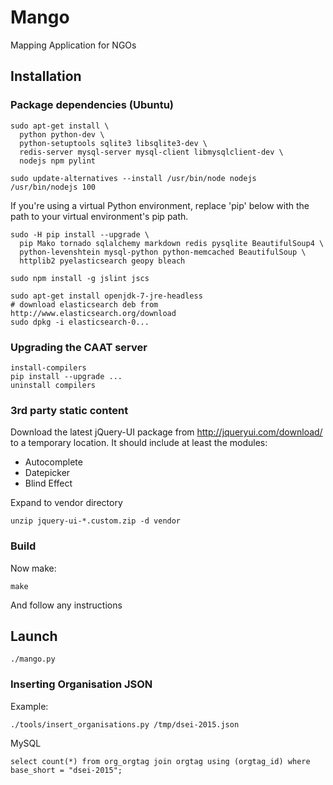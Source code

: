 # Mango

Mapping Application for NGOs


## Installation


### Package dependencies (Ubuntu)

    sudo apt-get install \
      python python-dev \
      python-setuptools sqlite3 libsqlite3-dev \
      redis-server mysql-server mysql-client libmysqlclient-dev \
      nodejs npm pylint
      
    sudo update-alternatives --install /usr/bin/node nodejs /usr/bin/nodejs 100

If you're using a virtual Python environment, replace 'pip' below with the path to your virtual environment's pip path.

    sudo -H pip install --upgrade \
      pip Mako tornado sqlalchemy markdown redis pysqlite BeautifulSoup4 \
      python-levenshtein mysql-python python-memcached BeautifulSoup \
      httplib2 pyelasticsearch geopy bleach

    sudo npm install -g jslint jscs

    sudo apt-get install openjdk-7-jre-headless
    # download elasticsearch deb from http://www.elasticsearch.org/download
    sudo dpkg -i elasticsearch-0...
    
### Upgrading the CAAT server

    install-compilers
    pip install --upgrade ...
    uninstall compilers


### 3rd party static content

Download the latest jQuery-UI package from <http://jqueryui.com/download/> to a temporary location. It should include at least the modules:

-   Autocomplete
-   Datepicker
-   Blind Effect
    
Expand to vendor directory
    
    unzip jquery-ui-*.custom.zip -d vendor


### Build

Now make:

    make

And follow any instructions


## Launch

    ./mango.py


### Inserting Organisation JSON

Example:

    ./tools/insert_organisations.py /tmp/dsei-2015.json

MySQL

    select count(*) from org_orgtag join orgtag using (orgtag_id) where base_short = "dsei-2015";
    
